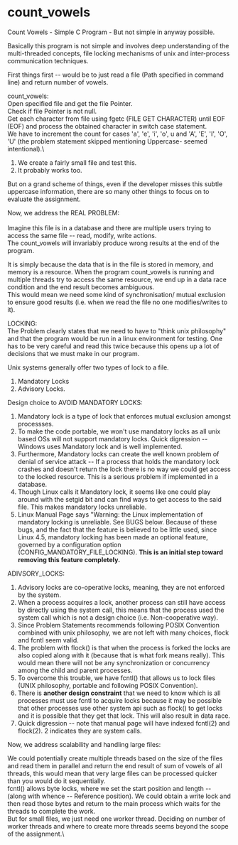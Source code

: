 # count_vowels
Count Vowels - Simple C Program - But not simple in anyway possible.

Basically this program is not simple and involves deep understanding of the multi-threaded concepts, file locking mechanisms of unix and inter-process communication techniques.

First things first --  would be to just read a file (Path specified in command line) and return number of vowels.

count_vowels:\
Open specified file and get the file Pointer.\
Check if file Pointer is not null.\
Get each character from file using fgetc (FILE GET CHARACTER) until EOF (EOF) and process the obtained character in switch case statement.\
We have to increment the count for cases 'a', 'e', 'i', 'o', u and 'A', 'E', 'I', 'O', 'U' (the problem statement skipped mentioning Uppercase- seemed intentional).\

1. We create a fairly small file and test this.
2. It probably works too.

But on a grand scheme of things, even if the developer misses this subtle uppercase information, there are so many other things to focus on to evaluate the assignment.


Now, we address the REAL PROBLEM:\
\
Imagine this file is in a database and there are multiple users trying to access the same file -- read, modify, write actions.\
The count_vowels will invariably produce wrong results at the end of the program.

It is simply because the data that is in the file is stored in memory, and memory is a resource.
When the program count_vowels is running and multiple threads try to access the same resource, we end up in a data race condition and the end result becomes ambiguous.\
This would mean we need some kind of synchronisation/ mutual exclusion to ensure good results (i.e. when we read the file no one modifies/writes to it).

LOCKING:\
The Problem clearly states that we need to have to "think unix philosophy" and that the program would be run in a linux environment for testing.
One has to be very careful and read this twice because this opens up a lot of decisions that we must make in our program.

Unix systems generally offer two types of lock to a file.
1. Mandatory Locks
2. Advisory Locks.

Design choice to AVOID MANDATORY LOCKS:
1. Mandatory lock is a type of lock that enforces mutual exclusion amongst processses.
2. To make the code portable, we won't use mandatory locks as all unix based OSs will not support mandatory locks. Quick digression -- Windows uses Mandatory lock and is well implemented.
3. Furthermore, Mandatory locks can create the well known problem of denial of service attack -- If a process that holds the mandatory lock crashes and doesn't return the lock there is no way we could get access to the locked resource. This is a serious problem if implemented in a database.
4. Though Linux calls it Mandatory lock, it seems like one could play around with the setgid bit and can find ways to get access to the said file. This makes mandatory locks unreliable.
5. Linux Manual Page says "Warning: the Linux implementation of mandatory locking is unreliable.  See BUGS below.  Because of these bugs, and the fact
   that the feature is believed to be little used, since Linux 4.5, mandatory locking has been made an optional feature, governed by
   a configuration option (CONFIG_MANDATORY_FILE_LOCKING). **This is an initial step toward removing this feature completely.**
   
 ADIVSORY_LOCKS:
 1. Advisory locks are co-operative locks, meaning, they are not enforced by the system.
 2. When a process acquires a lock, another process can still have access by directly using the system call, this means that the process used the system call which is not a design choice (i.e. Non-cooperative way).
 3. Since Problem Statements recommends following POSIX Convention combined with unix philosophy, we are not left with many choices, flock and fcntl seem valid.
 4. The problem with flock() is that when the process is forked the locks are also copied along with it (because that is what fork means really). This would mean there will not be any synchronization or concurrency among the child and parent processes.
 5. To overcome this trouble, we have fcntl() that allows us to lock files (UNIX philosophy, portable and following POSIX Convention).
 6. There is **another design constraint** that we need to know which is all processes must use fcntl to acquire locks because it may be possible that other processes use other system api such as flock() to get locks and it is possible that they get that lock. This will also result in data race.
 7. Quick digression -- note that manual page will have indexed fcntl(2) and flock(2). 2 indicates they are system calls.
 
 Now, we address scalability and handling large files:
 
We could potentially create multiple threads based on the size of the files and read them in parallel and return the end result of sum of vowels of all threads, this would mean that very large files can be processed quicker than you would do it sequentially.\
fcntl() allows byte locks, where we set the start position and length -- (along with whence -- Reference position). We could obtain a write lock and then read those bytes and return to the main process which waits for the threads to complete the work.\
But for small files, we just need one worker thread. Deciding on number of worker threads and where to create more threads seems beyond the scope of the assignment.\










